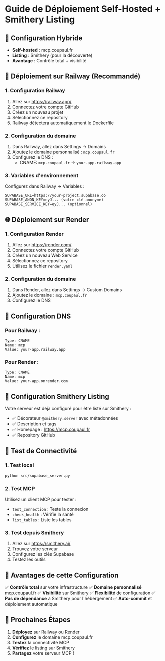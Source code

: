 # Guide de Déploiement Self-Hosted + Smithery Listing

## 🎯 Configuration Hybride
- **Self-hosted** : mcp.coupaul.fr
- **Listing** : Smithery (pour la découverte)
- **Avantage** : Contrôle total + visibilité

## 🚀 Déploiement sur Railway (Recommandé)

### 1. Configuration Railway
1. Allez sur https://railway.app/
2. Connectez votre compte GitHub
3. Créez un nouveau projet
4. Sélectionnez ce repository
5. Railway détectera automatiquement le Dockerfile

### 2. Configuration du domaine
1. Dans Railway, allez dans Settings → Domains
2. Ajoutez le domaine personnalisé : `mcp.coupaul.fr`
3. Configurez le DNS :
   - CNAME: `mcp.coupaul.fr` → `your-app.railway.app`

### 3. Variables d'environnement
Configurez dans Railway → Variables :
```
SUPABASE_URL=https://your-project.supabase.co
SUPABASE_ANON_KEY=eyJ... (votre clé anonyme)
SUPABASE_SERVICE_KEY=eyJ... (optionnel)
```

## 🌐 Déploiement sur Render

### 1. Configuration Render
1. Allez sur https://render.com/
2. Connectez votre compte GitHub
3. Créez un nouveau Web Service
4. Sélectionnez ce repository
5. Utilisez le fichier `render.yaml`

### 2. Configuration du domaine
1. Dans Render, allez dans Settings → Custom Domains
2. Ajoutez le domaine : `mcp.coupaul.fr`
3. Configurez le DNS

## 🔧 Configuration DNS

### Pour Railway :
```
Type: CNAME
Name: mcp
Value: your-app.railway.app
```

### Pour Render :
```
Type: CNAME
Name: mcp
Value: your-app.onrender.com
```

## 📝 Configuration Smithery Listing

Votre serveur est déjà configuré pour être listé sur Smithery :
- ✅ Décorateur `@smithery.server` avec métadonnées
- ✅ Description et tags
- ✅ Homepage : https://mcp.coupaul.fr
- ✅ Repository GitHub

## 🧪 Test de Connectivité

### 1. Test local
```bash
python src/supabase_server.py
```

### 2. Test MCP
Utilisez un client MCP pour tester :
- `test_connection` : Teste la connexion
- `check_health` : Vérifie la santé
- `list_tables` : Liste les tables

### 3. Test depuis Smithery
1. Allez sur https://smithery.ai/
2. Trouvez votre serveur
3. Configurez les clés Supabase
4. Testez les outils

## 🎯 Avantages de cette Configuration

✅ **Contrôle total** sur votre infrastructure
✅ **Domaine personnalisé** mcp.coupaul.fr
✅ **Visibilité** sur Smithery
✅ **Flexibilité** de configuration
✅ **Pas de dépendance** à Smithery pour l'hébergement
✅ **Auto-commit** et déploiement automatique

## 🚀 Prochaines Étapes

1. **Déployez** sur Railway ou Render
2. **Configurez** le domaine mcp.coupaul.fr
3. **Testez** la connectivité MCP
4. **Vérifiez** le listing sur Smithery
5. **Partagez** votre serveur MCP !

